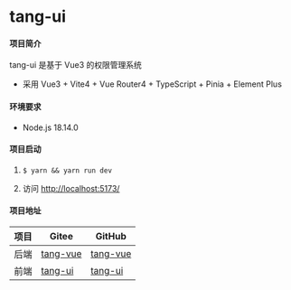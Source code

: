 # tang-ui

#### 项目简介

tang-ui 是基于 Vue3 的权限管理系统

* 采用 Vue3 + Vite4 + Vue Router4 + TypeScript + Pinia + Element Plus

#### 环境要求

* Node.js 18.14.0

#### 项目启动

1. ```
   $ yarn && yarn run dev
   ```
2. 访问 [http://localhost:5173/](http://localhost:5173/)

#### 项目地址

| 项目 | Gitee                                        | GitHub                                        |
| ---- | -------------------------------------------- | --------------------------------------------- |
| 后端 | [tang-vue](https://gitee.com/tangllty/tang-vue) | [tang-vue](https://github.com/tangllty/tang-vue) |
| 前端 | [tang-ui](https://gitee.com/tangllty/tang-ui)   | [tang-ui](https://github.com/tangllty/tang-ui)   |

